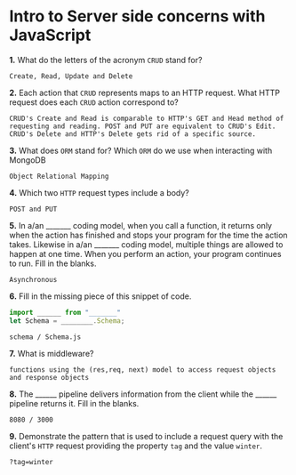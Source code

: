 # Intro to Server side concerns with JavaScript

**1.** What do the letters of the acronym `CRUD` stand for?
<!-- enter you answer in the space below -->
```
Create, Read, Update and Delete
```
**2.** Each action that `CRUD` represents maps to an HTTP request. What HTTP request does each `CRUD` action correspond to?
<!-- enter you answer in the space below -->
```
CRUD's Create and Read is comparable to HTTP's GET and Head method of requesting and reading. POST and PUT are equivalent to CRUD's Edit. CRUD's Delete and HTTP's Delete gets rid of a specific source. 
```
**3.** What does `ORM` stand for? Which `ORM` do we use when interacting with MongoDB
<!-- enter you answer in the space below -->
```
Object Relational Mapping 
```
**4.** Which two `HTTP` request types include a body?
<!-- enter you answer in the space below -->
```
POST and PUT
```
**5.** In a/an _______ coding model, when you call a function, it returns only when the action has finished and stops your program for the time the action takes. Likewise in a/an _______ coding model, multiple things are allowed to happen at one time. When you perform an action, your program continues to run.  Fill in the blanks.
<!-- enter you answer in the space below -->
```
Asynchronous 
```

**6.** Fill in the missing piece of this snippet of code.
```js
import ______ from "_______"
let Schema = ________.Schema;
```
<!-- enter you answer in the space below -->
```
schema / Schema.js
```
**7.** What is middleware?
<!-- enter you answer in the space below -->
```
functions using the (res,req, next) model to access request objects and response objects
```
**8.** The ______ pipeline delivers information from the client while the ______ pipeline returns it. Fill in the blanks. 
<!-- enter you answer in the space below -->
```
8080 / 3000
```
**9.** 
Demonstrate the pattern that is used to include a request query with the client's `HTTP` request providing the property `tag` and the value `winter`.
<!-- enter you answer in the space below -->
```
?tag=winter
```